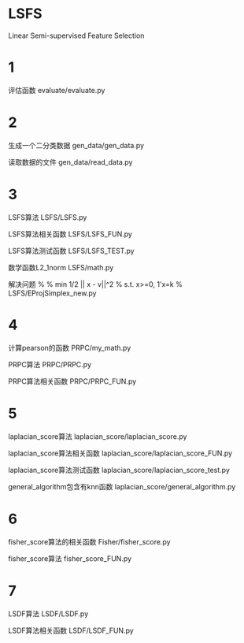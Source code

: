 # LSFS
Linear Semi-supervised Feature Selection

# 1
评估函数
evaluate/evaluate.py

# 2
生成一个二分类数据
gen_data/gen_data.py

读取数据的文件
gen_data/read_data.py

# 3
LSFS算法
LSFS/LSFS.py

LSFS算法相关函数
LSFS/LSFS_FUN.py

LSFS算法测试函数
LSFS/LSFS_TEST.py

数学函数L2_1norm
LSFS/math.py

解决问题
%
%  min  1/2 || x - v||^2
%  s.t. x>=0, 1'x=k
%
LSFS/EProjSimplex_new.py

# 4
计算pearson的函数
PRPC/my_math.py

PRPC算法
PRPC/PRPC.py

PRPC算法相关函数
PRPC/PRPC_FUN.py

# 5
laplacian_score算法
laplacian_score/laplacian_score.py

laplacian_score算法相关函数
laplacian_score/laplacian_score_FUN.py


laplacian_score算法测试函数
laplacian_score/laplacian_score_test.py


general_algorithm包含有knn函数
laplacian_score/general_algorithm.py

# 6
fisher_score算法的相关函数
Fisher/fisher_score.py

fisher_score算法
fisher_score_FUN.py

# 7
LSDF算法
LSDF/LSDF.py

LSDF算法相关函数
LSDF/LSDF_FUN.py

